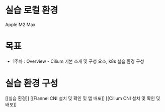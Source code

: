 # 실습 로컬 환경 
Apple M2 Max 

# 목표 
- 1주차 : Overview - Cilium 기본 소개 및 구성 요소, k8s 실습 환경 구성

# 실습 환경 구성 

[[실습 환경]]
[[Flannel CNI 설치 및 확인 및 앱 배포]]
[[Cilium CNI 설치 및 확인 및 배포]]
